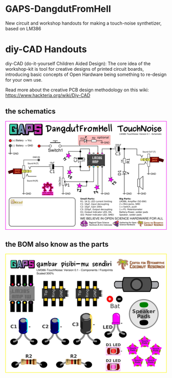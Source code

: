 # GAPS-DangdutFromHell
New circuit and workshop handouts for making a touch-noise synthetizer, based on LM386

# diy-CAD Handouts
diy-CAD (do-it-yourself Children Aided Design): The core idea of the workshop-kit is tool for creative designs of printed circuit boards, introducing basic concepts of Open Hardware being something to re-design for your own use. 

Read more about the creative PCB design methodology on this wiki: https://www.hackteria.org/wiki/Diy-CAD

## the schematics
![](LM386_TouchNoise_Schematics_screenshot.jpg)

## the BOM also know as the parts
![](LM386_TouchNoise_Footprints_screenshot.jpg)

